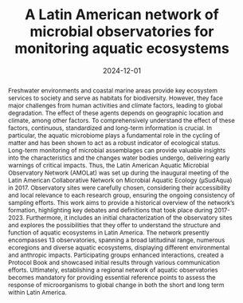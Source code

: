---
title: "A Latin American network of microbial observatories for monitoring aquatic ecosystems"

authors:
- Fermani P.
- Martyniuk N.
- Saraceno M.
- Gerea M.
- Sabio y García C.
- Schiaffino R.
- Sánchez M. L.
- Dohle S. A.
- Alonso C.
- Barrena M. A.
- Navarro M. B.
- Bernal M.C.
- Sandoval G. M. B.
- Cetra N.
- de Melo M. L.
- García P. E.
- Gómez B. M.
- Lugo S. G.
- Gómez-Ramírez E.
- Griffero L.
- Hünicken L. A.
- Lagomarsino L.
- Lozada M.
- Mateus-Barros E.
- Ferro C. M.
- Modenutti B.
- Ojeda D. A.
- Padulles M.L.
- Pereira E.
- Porcel S.
- Quiroga M. V.
- Saad J. F.
- Salas M. C.
- Santucho J.
- Sarmento H.
- Segade M. E.
- Cárdenas C. S.
- Torremorell A.
- Unrein F.
- Zabala M. S.
- Zanetti J.
- Graziano M.


#author_notes:
- "Authors contributed equally to the work"
- "Authors contributed equally to the work"
- "Authors contributed equally to the work"


date: "2024-12-01"
doi: "10.25260/EA.24.34.3.0.2436"

# Schedule page publish date (NOT publication's date).
#publishDate: "2024-12-01"

# Publication type.
# Legend: 0 = Uncategorized; 1 = Conference paper; 2 = Journal article;
# 3 = Preprint / Working Paper; 4 = Report; 5 = Book; 6 = Book section;
# 7 = Thesis; 8 = Patent
publication_types: ["2"]

# Publication name and optional abbreviated publication name.
publication: "Ecología Austral"
publication_short: ""

abstract: Freshwater environments and coastal marine areas provide key ecosystem services to society and serve as habitats for biodiversity. However, they face major challenges from human activities and climate factors, leading to global degradation. The effect of these agents depends on geographic location and climate, among other factors. To comprehensively understand the effect of these factors, continuous, standardized and long-term information is crucial. In particular, the aquatic microbiome plays a fundamental role in the cycling of matter and has been shown to act as a robust indicator of ecological status. Long-term monitoring of microbial assemblages can provide valuable insights into the characteristics and the changes water bodies undergo, delivering early warnings of critical impacts. Thus, the Latin American Aquatic Microbial Observatory Network (AMOLat) was set up during the inaugural meeting of the Latin American Collaborative Network on Microbial Aquatic Ecology (µSudAqua) in 2017. Observatory sites were carefully chosen, considering their accessibility and local relevance to each research group, ensuring the ongoing consistency of sampling efforts. This work aims to provide a historical overview of the network’s formation, highlighting key debates and definitions that took place during 2017-2023. Furthermore, it includes an initial characterization of the observatory sites and explores the possibilities that they offer to understand the structure and function of aquatic ecosystems in Latin America. The network presently encompasses 13 observatories, spanning a broad latitudinal range, numerous ecoregions and diverse aquatic ecosystems, displaying different environmental and anthropic impacts. Participating groups enhanced interactions, created a Protocol Book and showcased initial results through various communication efforts. Ultimately, establishing a regional network of aquatic observatories becomes mandatory for providing essential reference points to assess the response of microorganisms to global change in both the short and long term within Latin America.

# Summary. An optional shortened abstract.


tags:
- Latin America
- Microbial Observatories

featured: false

# links:
# - name: ""
# url: ""
url_pdf: 'files/Fermani_et_al - 2024 - A Latin American network of microbial observatories for monitoring aquatic ecosystems'
url_code: ''
url_dataset: ''
#url_poster: ''
#url_project: ''
#url_slides: ''
#url_source: ''
#url_video: ''

# Featured image
# To use, add an image named `featured.jpg/png` to your page's folder. 
#image:
#  caption: 'Image credit: [**Unsplash**](https://unsplash.com/photos/jdD8gXaTZsc)'
#  focal_point: ""
#  preview_only: false

# Associated Projects (optional).
#   Associate this publication with one or more of your projects.
#   Simply enter your project's folder or file name without extension.
#   E.g. `internal-project` references `content/project/internal-project/index.md`.
#   Otherwise, set `projects: []`.
projects: []

# Slides (optional).
#   Associate this publication with Markdown slides.
#   Simply enter your slide deck's filename without extension.
#   E.g. `slides: "example"` references `content/slides/example/index.md`.
#   Otherwise, set `slides: ""`.
# slides: example
---
